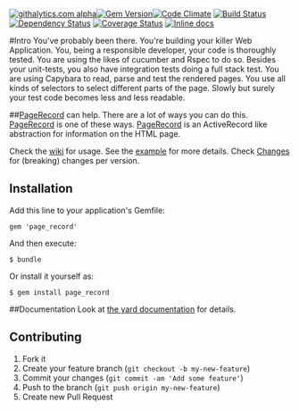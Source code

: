 [![githalytics.com alpha](https://cruel-carlota.pagodabox.com/68460f4a7ce5e45bb12aad04b8ccd8cf "githalytics.com")](http://githalytics.com/hajee/puppet_wls_types.git)[![Gem Version](https://badge.fury.io/rb/page_record.png)](http://badge.fury.io/rb/page_record)[![Code Climate](https://codeclimate.com/github/appdrones/page_record.png)](https://codeclimate.com/github/appdrones/page_record) [![Build Status](https://travis-ci.org/appdrones/page_record.png)](https://travis-ci.org/appdrones/page_record) [![Dependency Status](https://gemnasium.com/appdrones/page_record.png)](https://gemnasium.com/appdrones/page_record) [![Coverage Status](https://coveralls.io/repos/appdrones/page_record/badge.png)](https://coveralls.io/r/appdrones/page_record) [![Inline docs](http://inch-ci.org/github/appdrones/page_record.png)](http://inch-ci.org/github/appdrones/page_record)

#Intro
You've probably been there. You're building your killer Web Application. You, being a responsible developer, your code is thoroughly tested. You are using the likes of cucumber and Rspec to do so. Besides your unit-tests, you also have integration tests doing a full stack test. You are using Capybara to read, parse and test the rendered pages. You use all kinds of selectors to select different parts of the page. Slowly but surely your test code becomes less and less readable.

##[PageRecord](http://rubydoc.info/github/appdrones/page_record/PageRecord) can help.
There are a lot of ways you can do this. [PageRecord](http://rubydoc.info/github/appdrones/page_record/PageRecord) is one of these ways. [PageRecord](http://rubydoc.info/github/appdrones/page_record/PageRecord) is an ActiveRecord like abstraction for information on the HTML page. 

Check the [wiki](https://github.com/appdrones/page_record/wiki) for usage.  See the [example](https://github.com/appdrones/page_record_example) for more details. Check [Changes](https://github.com/appdrones/page_record/blob/master/CHANGES.md) for (breaking) changes per version.

## Installation

Add this line to your application's Gemfile:

    gem 'page_record'

And then execute:

    $ bundle

Or install it yourself as:

    $ gem install page_record

##Documentation
Look at [the yard documentation](http://rubydoc.info/github/appdrones/page_record/PageRecord) for details. 


## Contributing

1. Fork it
2. Create your feature branch (`git checkout -b my-new-feature`)
3. Commit your changes (`git commit -am 'Add some feature'`)
4. Push to the branch (`git push origin my-new-feature`)
5. Create new Pull Request


